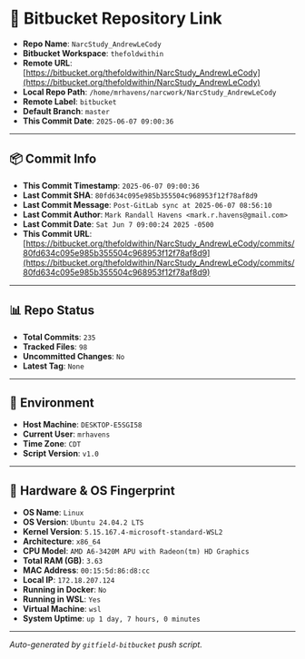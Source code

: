 # 🔗 Bitbucket Repository Link

- **Repo Name**: `NarcStudy_AndrewLeCody`
- **Bitbucket Workspace**: `thefoldwithin`
- **Remote URL**: [https://bitbucket.org/thefoldwithin/NarcStudy_AndrewLeCody](https://bitbucket.org/thefoldwithin/NarcStudy_AndrewLeCody)
- **Local Repo Path**: `/home/mrhavens/narcwork/NarcStudy_AndrewLeCody`
- **Remote Label**: `bitbucket`
- **Default Branch**: `master`
- **This Commit Date**: `2025-06-07 09:00:36`

---

## 📦 Commit Info

- **This Commit Timestamp**: `2025-06-07 09:00:36`
- **Last Commit SHA**: `80fd634c095e985b355504c968953f12f78af8d9`
- **Last Commit Message**: `Post-GitLab sync at 2025-06-07 08:56:10`
- **Last Commit Author**: `Mark Randall Havens <mark.r.havens@gmail.com>`
- **Last Commit Date**: `Sat Jun 7 09:00:24 2025 -0500`
- **This Commit URL**: [https://bitbucket.org/thefoldwithin/NarcStudy_AndrewLeCody/commits/80fd634c095e985b355504c968953f12f78af8d9](https://bitbucket.org/thefoldwithin/NarcStudy_AndrewLeCody/commits/80fd634c095e985b355504c968953f12f78af8d9)

---

## 📊 Repo Status

- **Total Commits**: `235`
- **Tracked Files**: `98`
- **Uncommitted Changes**: `No`
- **Latest Tag**: `None`

---

## 🧭 Environment

- **Host Machine**: `DESKTOP-E5SGI58`
- **Current User**: `mrhavens`
- **Time Zone**: `CDT`
- **Script Version**: `v1.0`

---

## 🧬 Hardware & OS Fingerprint

- **OS Name**: `Linux`
- **OS Version**: `Ubuntu 24.04.2 LTS`
- **Kernel Version**: `5.15.167.4-microsoft-standard-WSL2`
- **Architecture**: `x86_64`
- **CPU Model**: `AMD A6-3420M APU with Radeon(tm) HD Graphics`
- **Total RAM (GB)**: `3.63`
- **MAC Address**: `00:15:5d:86:d8:cc`
- **Local IP**: `172.18.207.124`
- **Running in Docker**: `No`
- **Running in WSL**: `Yes`
- **Virtual Machine**: `wsl`
- **System Uptime**: `up 1 day, 7 hours, 0 minutes`

---

_Auto-generated by `gitfield-bitbucket` push script._
